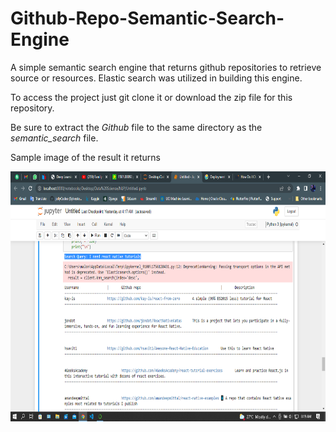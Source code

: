 # Github-Repo-Semantic-Search-Engine

A simple semantic search engine that returns github repositories to retrieve source or resources. 
Elastic search was utilized in building this engine.


To access the project just git clone it or download the zip file for this repository. 


Be sure to extract the _Github_ file to the same directory as the _semantic_search_ file.


Sample image of the result it returns

<img src="Screenshot (218).png" width="800" height="400">

